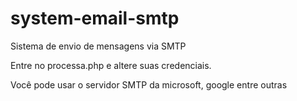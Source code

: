 # system-email-smtp
Sistema de envio de mensagens via SMTP

Entre no processa.php e altere suas credenciais.

Você pode usar o servidor SMTP da microsoft, google entre outras
